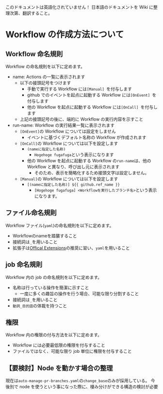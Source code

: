 このドキュメントは英語化されていません！
日本語のドキュメントを Wiki に整理次第、翻訳すること。

# Workflow の作成方法について

## Workflow 命名規則

Workflow の命名規則を以下に定めます。

- name: Actions の一覧に表示されます
  - 以下の接頭記号をつけます
    - 手動で実行する Workflow には`[Manual] `を付与します
    - github でのイベントを起点に起動する Workflow には`[OnEvent] `を付与します
    - 他の Workflow を起点に起動する Workflow には`[OnCall] `を付与します
  - 上記の接頭記号の後に、端的に Workflow の実行内容を示すこと
- run-name: Workflow の実行結果一覧に表示されます
  - `[OnEvent]`の Workflow については設定をしません
    - イベントに基づくデフォルト名称の Workflow が作成されます
  - `[OnCall]`の Workflow については以下を設定します
    - `(nameに指定した名称)`
      - `Hogehoge fugafuga`という表示になります
    - 他の Workflow を起点に起動する Workflow の`run-name`は、他の Workflow と異なり、呼び出し元に表示されます
      - そのため、表示を簡略化するため接頭文字は設定しません。
  - `[Manual]`の Workflow については以下を設定します
    - `[(nameに指定した名称)] ${{ github.ref_name }}`
      - `[Hogehoge fugafuga] <Workflowを実行したブランチ名>`という表示になります。

## ファイル命名規則

Workflow ファイル(`yaml`)の命名規則を以下に定めます。

- Workflowのnameを踏襲すること
- 接続詞は`_`を用いること
- 拡張子は[Offical Extensions](https://yaml.org/faq.html)の推奨に習い、`yaml`を用いること

## job 命名規則

Workflow 内の job の命名規則を以下に定めます。

- 名称は行っている操作を簡潔に示すこと
  - 一度に多くの趣旨の操作を行う場合、可能な限り分割すること
- 接続詞は`_`を用いること
- `動詞_目的語`の体裁を持つこと

## 権限

Workflow 内の権限の付与方法を以下に定めます。

- Workflow には必要最低限の権限を付与すること
- ファイルではなく、可能な限り job 単位に権限を付与すること

## 【要検討】Node を動かす場合の整理

現在は`auto-manage-pr-branches.yaml`の`change_base`のみが採用している。
今後別で node を使うという事になった際に、棲み分けができる構造の検討が必要
